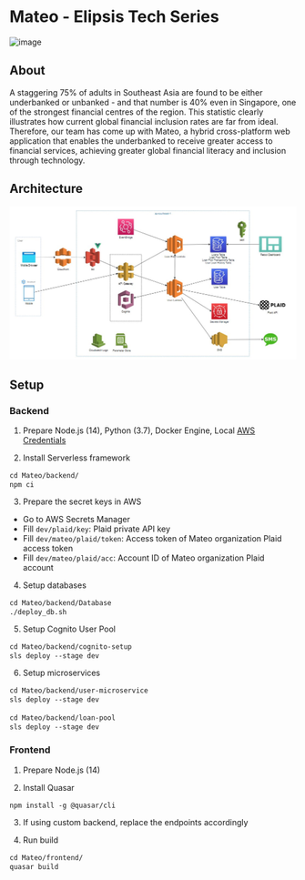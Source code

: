 # Mateo - Elipsis Tech Series

![image](https://user-images.githubusercontent.com/60478523/131246677-c5fe2469-9731-455b-aa3e-5e0d07d052e5.png)

## About
A staggering 75% of adults in Southeast Asia are found to be either underbanked or unbanked - and that number is 40% even in Singapore, one of the strongest financial centres of the region. This statistic clearly illustrates how current global financial inclusion rates are far from ideal. Therefore, our team has come up with Mateo, a hybrid cross-platform web application that enables the underbanked to receive greater access to financial services, achieving greater global financial literacy and inclusion through technology.

## Architecture
![image](screenshot.jpg)

## Setup
### Backend
1. Prepare Node.js (14), Python (3.7), Docker Engine, Local [AWS Credentials](https://docs.aws.amazon.com/cli/latest/userguide/cli-configure-files.html)

2. Install Serverless framework
```
cd Mateo/backend/
npm ci
```

3. Prepare the secret keys in AWS
  - Go to AWS Secrets Manager
  - Fill `dev/plaid/key`: Plaid private API key
  - Fill `dev/mateo/plaid/token`: Access token of Mateo organization Plaid access token
  - Fill `dev/mateo/plaid/acc`: Account ID of Mateo organization Plaid account

4. Setup databases
```
cd Mateo/backend/Database
./deploy_db.sh

```

5. Setup Cognito User Pool
```
cd Mateo/backend/cognito-setup
sls deploy --stage dev
```

6. Setup microservices
```
cd Mateo/backend/user-microservice
sls deploy --stage dev

cd Mateo/backend/loan-pool
sls deploy --stage dev
```

### Frontend
1. Prepare Node.js (14)

2. Install Quasar
```
npm install -g @quasar/cli
```

3. If using custom backend, replace the endpoints accordingly

4. Run build
```
cd Mateo/frontend/
quasar build
```